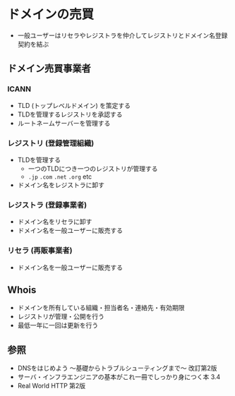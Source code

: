 # ドメインの売買
- 一般ユーザーはリセラやレジストラを仲介してレジストリとドメイン名登録契約を結ぶ

## ドメイン売買事業者
### ICANN
- TLD (トップレベルドメイン) を策定する
- TLDを管理するレジストリを承認する
- ルートネームサーバーを管理する

### レジストリ (登録管理組織)
- TLDを管理する
  - 一つのTLDにつき一つのレジストリが管理する
  - `.jp` `.com` `.net` `.org` etc
- ドメイン名をレジストラに卸す

### レジストラ (登録事業者)
- ドメイン名をリセラに卸す
- ドメイン名を一般ユーザーに販売する

### リセラ (再販事業者)
- ドメイン名を一般ユーザーに販売する

## Whois
- ドメインを所有している組織・担当者名・連絡先・有効期限
- レジストリが管理・公開を行う
- 最低一年に一回は更新を行う

## 参照
- DNSをはじめよう ～基礎からトラブルシューティングまで～ 改訂第2版
- サーバ・インフラエンジニアの基本がこれ一冊でしっかり身につく本 3.4
- Real World HTTP 第2版
